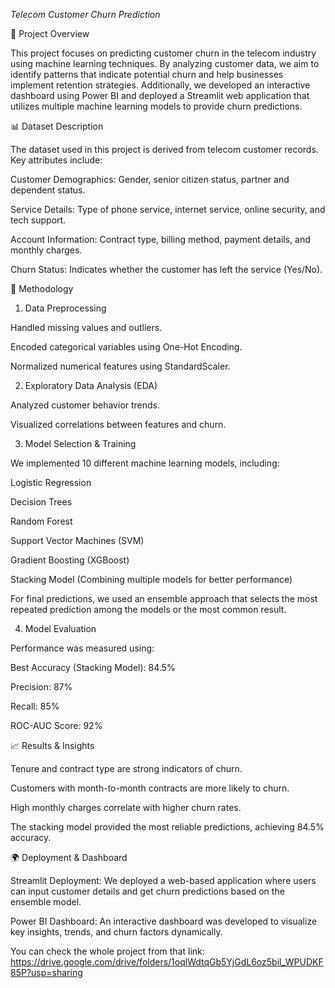 *Telecom Customer Churn Prediction*

📌 Project Overview

This project focuses on predicting customer churn in the telecom industry using machine learning techniques. By analyzing customer data, we aim to identify patterns that indicate potential churn and help businesses implement retention strategies. Additionally, we developed an interactive dashboard using Power BI and deployed a Streamlit web application that utilizes multiple machine learning models to provide churn predictions.


📊 Dataset Description

The dataset used in this project is derived from telecom customer records. Key attributes include:

Customer Demographics: Gender, senior citizen status, partner and dependent status.

Service Details: Type of phone service, internet service, online security, and tech support.

Account Information: Contract type, billing method, payment details, and monthly charges.

Churn Status: Indicates whether the customer has left the service (Yes/No).

🔬 Methodology

1. Data Preprocessing

Handled missing values and outliers.

Encoded categorical variables using One-Hot Encoding.

Normalized numerical features using StandardScaler.

2. Exploratory Data Analysis (EDA)

Analyzed customer behavior trends.

Visualized correlations between features and churn.

3. Model Selection & Training

We implemented 10 different machine learning models, including:

Logistic Regression

Decision Trees

Random Forest

Support Vector Machines (SVM)

Gradient Boosting (XGBoost)

Stacking Model (Combining multiple models for better performance)

For final predictions, we used an ensemble approach that selects the most repeated prediction among the models or the most common result.

4. Model Evaluation

Performance was measured using:

Best Accuracy (Stacking Model): 84.5%

Precision: 87%

Recall: 85%

ROC-AUC Score: 92%

📈 Results & Insights

Tenure and contract type are strong indicators of churn.

Customers with month-to-month contracts are more likely to churn.

High monthly charges correlate with higher churn rates.

The stacking model provided the most reliable predictions, achieving 84.5% accuracy.

🌍 Deployment & Dashboard

Streamlit Deployment: We deployed a web-based application where users can input customer details and get churn predictions based on the ensemble model.

Power BI Dashboard: An interactive dashboard was developed to visualize key insights, trends, and churn factors dynamically.

You can check the whole project from that link: https://drive.google.com/drive/folders/1oqlWdtqGb5YjGdL6oz5bil_WPUDKF85P?usp=sharing
